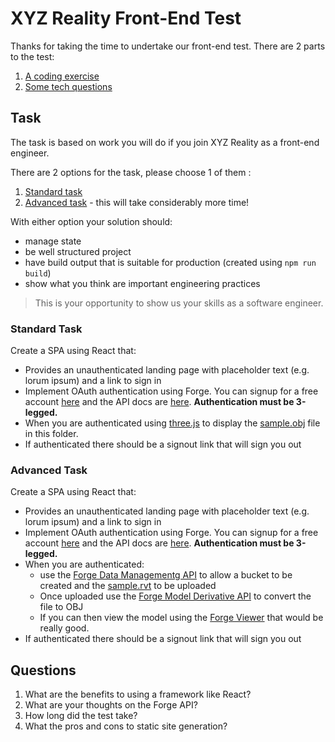XYZ Reality Front-End Test
==========================

Thanks for taking the time to undertake our front-end test. There are 2 parts to the test:

1. [A coding exercise](#task)
2. [Some tech questions](#questions)

## Task

The task is based on work you will do if you join XYZ Reality as a front-end engineer.

There are 2 options for the task, please choose 1 of them :
1. [Standard task](#standard-task)
2. [Advanced task](#advanced-task) - this will take considerably more time!

With either option your solution should:
* manage state
* be well structured project
* have build output that is suitable for production (created using `npm run build`)
* show what you think are important engineering practices

> This is your opportunity to show us your skills as a software engineer.

### Standard Task

Create a SPA using React that:
* Provides an unauthenticated landing page with placeholder text (e.g. lorum ipsum) and a link to sign in
* Implement OAuth authentication using Forge. You can signup for a free account [here](https://forge.autodesk.com/) and the API docs are [here](https://forge.autodesk.com/en/docs/oauth/v2/developers_guide/overview/). **Authentication must be 3-legged.**
* When you are authenticated using [three.js](https://threejs.org/) to display the [sample.obj](./sample.obj) file in this folder.
* If authenticated there should be a signout link that will sign you out

### Advanced Task

Create a SPA using React that:
* Provides an unauthenticated landing page with placeholder text (e.g. lorum ipsum) and a link to sign in
* Implement OAuth authentication using Forge. You can signup for a free account [here](https://forge.autodesk.com/) and the API docs are [here](https://forge.autodesk.com/en/docs/oauth/v2/developers_guide/overview/). **Authentication must be 3-legged.**
* When you are authenticated:
    * use the [Forge Data Managementg API](https://forge.autodesk.com/en/docs/data/v2/developers_guide/overview/) to allow a bucket to be created and the [sample.rvt](./sample.rvt) to be uploaded
    * Once uploaded use the [Forge Model Derivative API](https://forge.autodesk.com/en/docs/model-derivative/v2/developers_guide/overview/) to convert the file to OBJ
    * If you can then view the model using the [Forge Viewer](https://forge.autodesk.com/en/docs/viewer/v7/developers_guide/overview/) that would be really good.
* If authenticated there should be a signout link that will sign you out
     
## Questions

1. What are the benefits to using a framework like React?
2. What are your thoughts on the Forge API?
3. How long did the test take?
4. What the pros and cons to static site generation?